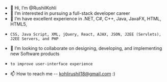 - 👋 Hi, I’m @RushilKohli
- 👀 I’m interested in pursuing a full-stack developer career
- 🌱 I’m have excellent experience in .NET, C#, C++, Java, JavaFX, HTML, HTML5, 
-     CSS, Java Script, XML, jQuery, React, AJAX, JSON, J2EE (Servlets), J2EE Servers, and PHP
- 💞️ I’m looking to collaborate on designing, developing, and implementing new Software products
-     to improve user-interface experience
- 📫 How to reach me -- kohlirushil18@gmail.com :)

<!---
RushilKohli/RushilKohli is a ✨ special ✨ repository because its `README.md` (this file) appears on your GitHub profile.
You can click the Preview link to take a look at your changes.
--->
